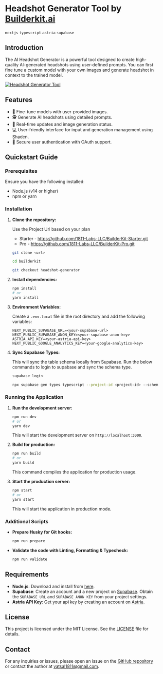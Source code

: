 # Headshot Generator Tool by [Builderkit.ai](https://www.builderkit.ai)

`nextjs` `typescript` `astria` `supabase`

## Introduction

The AI Headshot Generator is a powerful tool designed to create high-quality AI-generated headshots using user-defined prompts. You can first fine tune a custom model with your own images and generate headshot in context to the trained model.

<a href="https://headshot-generator.builderkit.ai/home" target="_blank" rel="noopener">
  <picture>
    <img alt="Headshot Generator Tool" src="https://headshot-generator.builderkit.ai/github-cover.webp" />
  </picture>
</a>

## Features

- 💾 Fine-tune models with user-provided images.
- 🕵️ Generate AI headshots using detailed prompts.
- 🔄 Real-time updates and image generation status.
- 💻 User-friendly interface for input and generation management using Shadcn.
- 🔗 Secure user authentication with OAuth support.

## Quickstart Guide

### Prerequisites

Ensure you have the following installed:

- Node.js (v14 or higher)
- npm or yarn

### Installation

1. **Clone the repository:**

   Use the Project Url based on your plan

   - Starter - https://github.com/1811-Labs-LLC/BuilderKit-Starter.git
   - Pro - https://github.com/1811-Labs-LLC/BuilderKit-Pro.git

   ```sh
   git clone <url>

   cd builderkit

   git checkout headshot-generator
   ```

2. **Install dependencies:**

   ```sh
   npm install
   # or
   yarn install
   ```

3. **Environment Variables:**

   Create a `.env.local` file in the root directory and add the following variables:

   ```plaintext
   NEXT_PUBLIC_SUPABASE_URL=<your-supabase-url>
   NEXT_PUBLIC_SUPABASE_ANON_KEY=<your-supabase-anon-key>
   ASTRIA_API_KEY=<your-astria-api-key>
   NEXT_PUBLIC_GOOGLE_ANALYTICS_KEY=<your-google-analytics-key>
   ```

4. **Sync Supabase Types:**

   This will sync the table schema locally from Supabase. Run the below commands to login to supabase and sync the schema type.

   ```sh
   supabase login

   npx supabase gen types typescript --project-id <project-id> --schema public > src/types/supabase.ts
   ```

### Running the Application

1. **Run the development server:**

   ```sh
   npm run dev
   # or
   yarn dev
   ```

   This will start the development server on `http://localhost:3000`.

2. **Build for production:**

   ```sh
   npm run build
   # or
   yarn build
   ```

   This command compiles the application for production usage.

3. **Start the production server:**

   ```sh
   npm start
   # or
   yarn start
   ```

   This will start the application in production mode.

### Additional Scripts

- **Prepare Husky for Git hooks:**

  ```sh
  npm run prepare
  ```

- **Validate the code with Linting, Formatting & Typecheck:**

  ```sh
  npm run validate
  ```

## Requirements

- **Node.js**: Download and install from [here](https://nodejs.org/).
- **Supabase**: Create an account and a new project on [Supabase](https://supabase.com/). Obtain the `SUPABASE_URL` and `SUPABASE_ANON_KEY` from your project settings.
- **Astria API Key**: Get your api key by creating an account on [Astria](https://www.astria.ai/).

## License

This project is licensed under the MIT License. See the [LICENSE](https://www.builderkit.ai/license) file for details.

## Contact

For any inquiries or issues, please open an issue on the [GitHub repository](https://github.com/1811-Labs-LLC/BuilderKit) or contact the author at [vatsal1811@gmail.com](mailto:vatsal1811@gmail.com).
